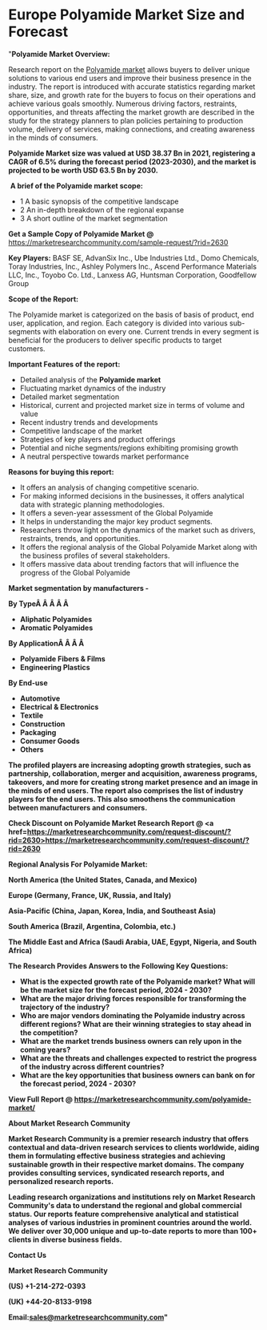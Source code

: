 # Europe Polyamide Market Size and Forecast
"<strong>Polyamide Market Overview:</strong>

Research report on the <a href=https://marketresearchcommunity.com/polyamide-market/>Polyamide market</a> allows buyers to deliver unique solutions to various end users and improve their business presence in the industry. The report is introduced with accurate statistics regarding market share, size, and growth rate for the buyers to focus on their operations and achieve various goals smoothly. Numerous driving factors, restraints, opportunities, and threats affecting the market growth are described in the study for the strategy planners to plan policies pertaining to production volume, delivery of services, making connections, and creating awareness in the minds of consumers.

<strong>Polyamide Market size was valued at USD 38.37 Bn in 2021, registering a CAGR of 6.5% during the forecast period (2023-2030), and the market is projected to be worth USD 63.5 Bn by 2030.</strong>

 <Strong>A brief of the Polyamide market scope:</Strong>
<ul>
 <li>1  A basic synopsis of the competitive landscape</li>
 <li>2  An in-depth breakdown of the regional expanse</li>
 <li>3  A short outline of the market segmentation</li>
</ul>
<strong>Get a Sample Copy of Polyamide Market @ </b></strong><a href=https://marketresearchcommunity.com/sample-request/?rid=2630><u>https://marketresearchcommunity.com/sample-request/?rid=2630</u></a>

<strong>Key Players:</strong> 
BASF SE, AdvanSix Inc., Ube Industries Ltd., Domo Chemicals, Toray Industries, Inc., Ashley Polymers Inc., Ascend Performance Materials LLC, Inc., Toyobo Co. Ltd., Lanxess AG, Huntsman Corporation, Goodfellow Group

<strong>Scope of the Report:</strong>

The Polyamide market is categorized on the basis of basis of product, end user, application, and region. Each category is divided into various sub-segments with elaboration on every one. Current trends in every segment is beneficial for the producers to deliver specific products to target customers.

<strong><b>Important Features of the report:</b></strong>
<ul>
  <li>Detailed analysis of the <strong><b>Polyamide </b></strong><strong><b>market</b></strong></li>
  <li>Fluctuating market dynamics of the industry</li>
  <li>Detailed market segmentation</li>
  <li>Historical, current and projected market size in terms of volume and value</li>
  <li>Recent industry trends and developments</li>
  <li>Competitive landscape of the market</li>
  <li>Strategies of key players and product offerings</li>
  <li>Potential and niche segments/regions exhibiting promising growth</li>
  <li>A neutral perspective towards market performance</li>
</ul>
<strong><b>Reasons for buying this report:</b></strong>
<ul>
  <li>It offers an analysis of changing competitive scenario.</li>
  <li>For making informed decisions in the businesses, it offers analytical data with strategic planning methodologies.</li>
  <li>It offers a seven-year assessment of the Global Polyamide</li>
  <li>It helps in understanding the major key product segments.</li>
  <li>Researchers throw light on the dynamics of the market such as drivers, restraints, trends, and opportunities.</li>
  <li>It offers the regional analysis of the Global Polyamide Market along with the business profiles of several stakeholders.</li>
  <li>It offers massive data about trending factors that will influence the progress of the Global Polyamide</li>
</ul>

<strong>Market segmentation by manufacturers -</strong>


<strong><strong>By TypeÂ Â Â Â Â  </strong></h4>
<ul>
 	<li>Aliphatic Polyamides</li>
 	<li>Aromatic Polyamides</li>
</ul>
<strong><strong>By ApplicationÂ Â Â Â  </strong></h4>
<ul>
 	<li>Polyamide Fibers &amp; Films</li>
 	<li>Engineering Plastics</li>
</ul>
<strong><strong>By End-use </strong></h4>
<ul>
 	<li>Automotive</li>
 	<li>Electrical &amp; Electronics</li>
 	<li>Textile</li>
 	<li>Construction</li>
 	<li>Packaging</li>
 	<li>Consumer Goods</li>
 	<li>Others</li>
</ul>

The profiled players are increasing adopting growth strategies, such as partnership, collaboration, merger and acquisition, awareness programs, takeovers, and more for creating strong market presence and an image in the minds of end users. The report also comprises the list of industry players for the end users. This also smoothens the communication between manufacturers and consumers.

<strong><b>Check Discount on Polyamide Market Research Report @ </b></strong><a href=https://marketresearchcommunity.com/request-discount/?rid=2630><u>https://marketresearchcommunity.com/request-discount/?rid=2630</u></a>

<strong>Regional Analysis For Polyamide Market:</strong>

<strong>North America</strong> (the United States, Canada, and Mexico)

<strong>Europe</strong> (Germany, France, UK, Russia, and Italy)

<strong>Asia-Pacific</strong> (China, Japan, Korea, India, and Southeast Asia)

<strong>South America</strong> (Brazil, Argentina, Colombia, etc.)

<strong>The Middle East and Africa</strong> (Saudi Arabia, UAE, Egypt, Nigeria, and South Africa)

<strong>The Research Provides Answers to the Following Key Questions:</strong>
<ul>
 	<li>What is the expected growth rate of the Polyamide market? What will be the market size for the forecast period, 2024 - 2030?</li>
 	<li>What are the major driving forces responsible for transforming the trajectory of the industry?</li>
 	<li>Who are major vendors dominating the Polyamide industry across different regions? What are their winning strategies to stay ahead in the competition?</li>
 	<li>What are the market trends business owners can rely upon in the coming years?</li>
 	<li>What are the threats and challenges expected to restrict the progress of the industry across different countries?</li>
 	<li>What are the key opportunities that business owners can bank on for the forecast period, 2024 - 2030?</li>
</ul>

<strong>View Full Report @</strong> <a href=https://marketresearchcommunity.com/polyamide-market/>https://marketresearchcommunity.com/polyamide-market/</a>

<strong>About Market Research Community</strong>

Market Research Community is a premier research industry that offers contextual and data-driven research services to clients worldwide, aiding them in formulating effective business strategies and achieving sustainable growth in their respective market domains. The company provides consulting services, syndicated research reports, and personalized research reports.

Leading research organizations and institutions rely on Market Research Community's data to understand the regional and global commercial status. Our reports feature comprehensive analytical and statistical analyses of various industries in prominent countries around the world. We deliver over 30,000 unique and up-to-date reports to more than 100+ clients in diverse business fields.

<strong>Contact Us</strong>

<strong>Market Research Community</strong>

(US) +1-214-272-0393

(UK) +44-20-8133-9198

<strong>Email:</strong>sales@marketresearchcommunity.com"
